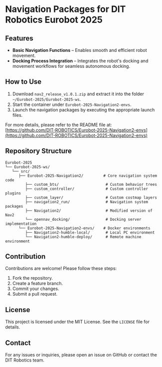 # Navigation Packages for DIT Robotics Eurobot 2025

## Features

- **Basic Navigation Functions** – Enables smooth and efficient robot movement.  
- **Docking Process Integration** – Integrates the robot's docking and movement workflows for seamless autonomous docking.  

## How to Use

1. Download `nav2_release_v1.0.1.zip` and extract it into the folder `~/Eurobot-2025/Eurobot-2025-ws`.  
2. Start the container under `Eurobot-2025-Navigation2-envs`.  
3. Launch the navigation packages by executing the appropriate launch files.  

For more details, please refer to the README file at:  
[https://github.com/DIT-ROBOTICS/Eurobot-2025-Navigation2-envs](https://github.com/DIT-ROBOTICS/Eurobot-2025-Navigation2-envs)   

## Repository Structure
```
Eurobot-2025
└── Eurobot-2025-ws/
   └── src/
      ├── Eurobot-2025-Navigation2/         # Core navigation system code
         ├── custom_bts/                     # Custom behavior trees
         ├── custom_controller/              # Custom controller plugins
         ├── custom_layer/                   # Custom costmap layers
         ├── navigation2_run/                # Navigation system packages
         ├── Navigation2/                    # Modified version of Nav2
         └── opennav_docking/                # Docking server implementation
      └── Eurobot-2025-Navigation2-envs/    # Docker environments
         ├── Navigation2-humble-local/       # Local PC environment
         └── Navigation2-humble-deploy/      # Remote machine environment

```

## Contribution
Contributions are welcome! Please follow these steps:
1. Fork the repository.
2. Create a feature branch.
3. Commit your changes.
4. Submit a pull request.

## License
This project is licensed under the MIT License. See the `LICENSE` file for details.

## Contact
For any issues or inquiries, please open an issue on GitHub or contact the DIT Robotics team.
